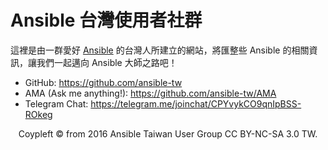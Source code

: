 # Ansible 台灣使用者社群

這裡是由一群愛好 [Ansible](https://www.ansible.com) 的台灣人所建立的網站，將匯整些 Ansible 的相關資訊，讓我們一起邁向 Ansible 大師之路吧！

- GitHub: https://github.com/ansible-tw
- AMA (Ask me anything!): https://github.com/ansible-tw/AMA
- Telegram Chat: https://telegram.me/joinchat/CPYvykCO9qnIpBSS-ROkeg

<div style="text-align: center;">
Coypleft © from 2016 Ansible Taiwan User Group CC BY-NC-SA 3.0 TW.
</div>
